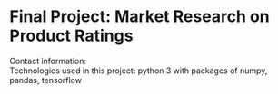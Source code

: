 # Final Project: Market Research on Product Ratings
Contact information:    <br/>
Technologies used in this project: python 3 with packages of numpy, pandas, tensorflow
